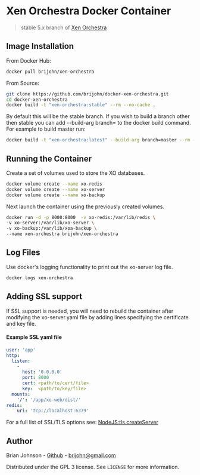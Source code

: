 # Xen Orchestra Docker Container
> stable 5.x branch of [Xen Orchestra](http://xen-orchestra.com/)

## Image Installation

From Docker Hub:

```sh
docker pull brijohn/xen-orchestra
```
From Source:

```sh
git clone https://github.com/brijohn/docker-xen-orchestra.git
cd docker-xen-orchestra
docker build -t "xen-orchestra:stable" --rm --no-cache .
```

By default this will be the stable branch. If you wish to build a branch other then stable you can add --build-arg branch=<commitish> to the docker build command. For example to build master run:

```sh
docker build -t "xen-orchestra:latest" --build-arg branch=master --rm --no-cache .
```

## Running the Container

Create a set of volumes used to store the XO databases.

```sh
docker volume create --name xo-redis
docker volume create --name xo-server
docker volume create --name xo-backup
```

Next launch the container using the previously created volumes.

```sh
docker run -d -p 8000:8000  -v xo-redis:/var/lib/redis \
-v xo-server:/var/lib/xo-server \
-v xo-backup:/var/lib/xoa-backup \
--name xen-orchestra brijohn/xen-orchestra
```

## Log Files

Use docker's logging functionality to print out the xo-server log file.

```sh
docker logs xen-orchestra
```

## Adding SSL support

If SSL support is needed, you will need to rebuild the container after modifying the xo-server.yaml
file by adding lines specifying the certificate and key file.

#### Example SSL yaml file
```yaml
user: 'app'
http:
  listen:
    -
      host: '0.0.0.0'
      port: 8000
      cert: <path/to/cert/file>
      key:  <path/to/key/file>
  mounts:
    '/': '/app/xo-web/dist/'
redis:
    uri: 'tcp://localhost:6379'
```
For a full list of SSL/TLS options see: [NodeJS:tls.createServer](https://nodejs.org/docs/latest/api/tls.html#tls_tls_createserver_options_secureconnectionlistener)


## Author

Brian Johnson - [Github](https://github.com/brijohn/) - brijohn@gmail.com

Distributed under the GPL 3 license. See ``LICENSE`` for more information.
